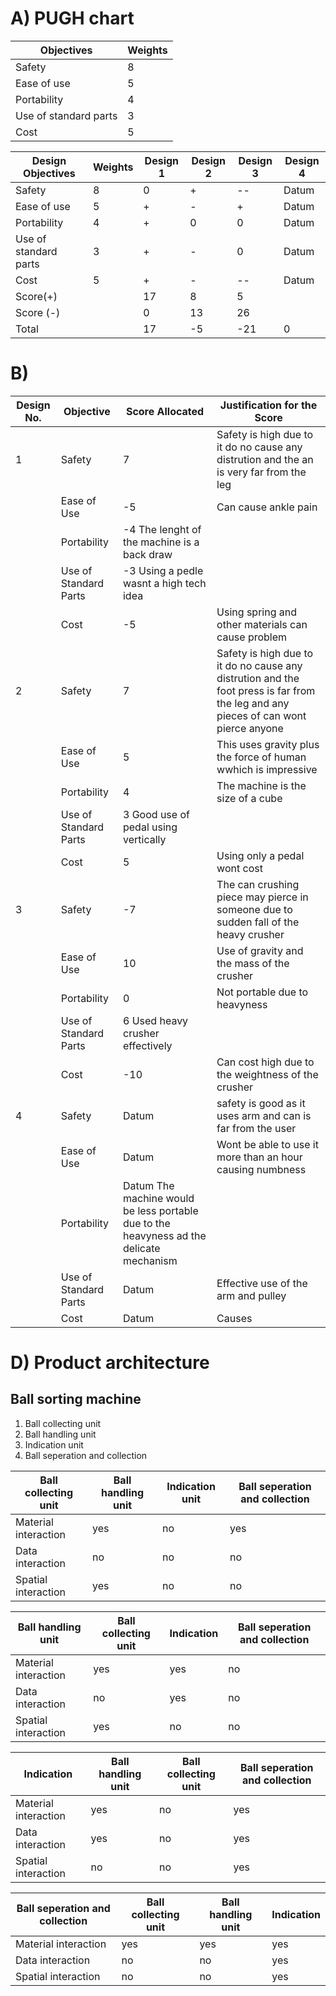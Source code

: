 # A) PUGH chart

|Objectives|	Weights|
|----------|-----------|
|Safety|	8|
|Ease of use	|5|
|Portability|	4|
|Use of standard parts|	3|
|Cost|	5|



|Design Objectives|	Weights	|Design 1|	Design 2|	Design 3|	Design 4|
|------------------|-----------|--------|-------------|------------------|-----------------|
|Safety	                |8	|0	|+	|--	|Datum|
|Ease of use	        |5	|+	|-	|+	|Datum|
|Portability	        |4	|+	|0	|0	|Datum|
|Use of standard parts	|3	|+	|-	|0	|Datum|
|Cost                   |5	|+	|-	|--	|Datum|
|Score(+)|      	        |17	|8	|5	|      |
|Score (-)|		        |0	|13	|26	|      |
|Total	|	                |17	|-5	|-21	|0     |

# B)

|Design No.	|Objective	|Score Allocated	|Justification for the Score|
|---------------|---------------|----------------------------|----------------------|
|1	|Safety	|7	|Safety is high due to it do no cause any distrution and the an is very far from the leg|
|	|Ease of Use	|-5	|Can cause ankle pain|
|	|Portability	|-4	The lenght of the machine is a back draw|
|	|Use of Standard Parts	|-3	Using a pedle wasnt a high tech idea|
|	|Cost	|-5	|Using spring and other materials can cause problem|
|2	|Safety	|7	|Safety is high due to it do no cause any distrution and the foot press is far from the leg and any pieces of can wont pierce anyone|
|	|Ease of Use	|5	|This uses gravity plus the force of human wwhich is impressive|
|	|Portability	|4	|The machine is the size of a cube|
|	|Use of Standard Parts	|3	Good use of pedal using vertically|
|	|Cost	|5	|Using only a pedal wont cost |
|3	|Safety	|-7	|The can crushing piece may pierce in someone due to sudden fall of the heavy crusher|
|	|Ease of Use	|10	|Use of gravity and the mass of the crusher|
|	|Portability	|0	|Not portable due to heavyness|
|	|Use of Standard Parts	|6	Used heavy crusher effectively|
|	|Cost	|-10	|Can cost high due to the weightness of the crusher|
|4	|Safety	|Datum	|safety is good as it uses arm and can is far from the user|
|	|Ease of Use	|Datum	|Wont be able to use it more than an hour causing numbness|
|	|Portability	|Datum	The machine would be less portable due to  the heavyness ad the delicate mechanism|
|	|Use of Standard Parts	|Datum	|Effective use of the arm and pulley|
|	|Cost	|Datum	|Causes |moderate price|

# D) Product architecture
## Ball sorting machine

1. Ball collecting unit
2. Ball handling unit
3. Indication unit
4. Ball seperation and collection

|Ball collecting unit| Ball handling unit| Indication unit |Ball seperation and collection|
|--------------------|-------------------|------------|-------------------|
|Material interaction|yes|no|yes|
|Data interaction |no| no|no|
|Spatial interaction |yes| no|no|

 




|Ball handling unit| Ball collecting unit| Indication|Ball seperation and collection|
|------------------|--------------------|----------|-------------------|
|Material interaction| yes|yes|no|
|Data interaction|no|yes|no|
|Spatial interaction|yes|no|no|





|Indication|Ball handling unit|Ball collecting unit|Ball seperation and collection|
|----------|------------------|--------------------|-------------------|
|Material interaction|yes|no|yes|
|Data interaction|yes|no|yes|
|Spatial interaction|no|no|yes|



|Ball seperation and collection|Ball collecting unit| Ball handling unit| Indication |
|------------------------------|---------------------|-------------------|------------|
|Material interaction|yes|yes|yes|
|Data interaction|no|no|yes|
|Spatial interaction|no|no|yes|
